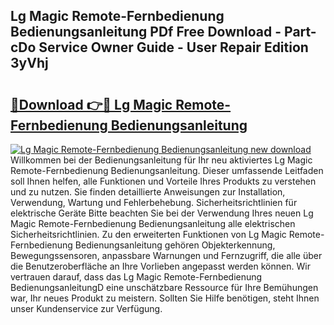 ## Lg Magic Remote-Fernbedienung Bedienungsanleitung PDf Free Download - Part-cDo Service Owner Guide - User Repair Edition 3yVhj

# <h2><a href="http://df2cu1.blite.top/?on=Lg+Magic+Remote-Fernbedienung+Bedienungsanleitung">🔗Download 👉🔴 Lg Magic Remote-Fernbedienung Bedienungsanleitung</a></h2>

[![Lg Magic Remote-Fernbedienung Bedienungsanleitung new download](https://i.imgur.com/lujVjoI.png)](http://df2cu1.blite.top/?on=Lg+Magic+Remote-Fernbedienung+Bedienungsanleitung)
Willkommen bei der Bedienungsanleitung für Ihr neu aktiviertes Lg Magic Remote-Fernbedienung Bedienungsanleitung. Dieser umfassende Leitfaden soll Ihnen helfen, alle Funktionen und Vorteile Ihres Produkts zu verstehen und zu nutzen. Sie finden detaillierte Anweisungen zur Installation, Verwendung, Wartung und Fehlerbehebung. Sicherheitsrichtlinien für elektrische Geräte Bitte beachten Sie bei der Verwendung Ihres neuen Lg Magic Remote-Fernbedienung Bedienungsanleitung alle elektrischen Sicherheitsrichtlinien. Zu den erweiterten Funktionen von Lg Magic Remote-Fernbedienung Bedienungsanleitung gehören Objekterkennung, Bewegungssensoren, anpassbare Warnungen und Fernzugriff, die alle über die Benutzeroberfläche an Ihre Vorlieben angepasst werden können. Wir vertrauen darauf, dass das Lg Magic Remote-Fernbedienung BedienungsanleitungD eine unschätzbare Ressource für Ihre Bemühungen war, Ihr neues Produkt zu meistern. Sollten Sie Hilfe benötigen, steht Ihnen unser Kundenservice zur Verfügung.
